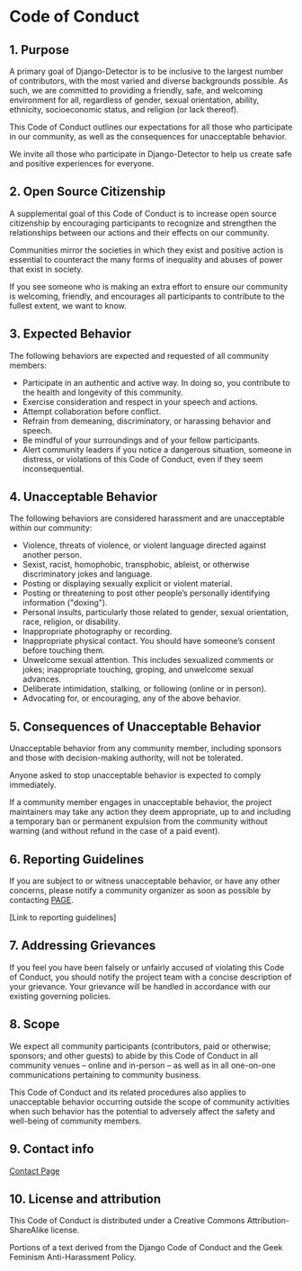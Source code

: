 # Code of Conduct

## 1. Purpose

A primary goal of Django-Detector is to be inclusive to the largest number of contributors, with the most varied and
diverse backgrounds possible. As such, we are committed to providing a friendly, safe, and welcoming environment for
all, regardless of gender, sexual orientation, ability, ethnicity, socioeconomic status, and religion (or lack thereof).

This Code of Conduct outlines our expectations for all those who participate in our community, as well as the
consequences for unacceptable behavior.

We invite all those who participate in Django-Detector to help us create safe and positive experiences for everyone.

## 2. Open Source Citizenship

A supplemental goal of this Code of Conduct is to increase open source citizenship by encouraging participants to
recognize and strengthen the relationships between our actions and their effects on our community.

Communities mirror the societies in which they exist and positive action is essential to counteract the many forms of
inequality and abuses of power that exist in society.

If you see someone who is making an extra effort to ensure our community is welcoming, friendly, and encourages all
participants to contribute to the fullest extent, we want to know.

## 3. Expected Behavior

The following behaviors are expected and requested of all community members:

- Participate in an authentic and active way. In doing so, you contribute to the health and longevity of this community.
- Exercise consideration and respect in your speech and actions.
- Attempt collaboration before conflict.
- Refrain from demeaning, discriminatory, or harassing behavior and speech.
- Be mindful of your surroundings and of your fellow participants.
- Alert community leaders if you notice a dangerous situation, someone in distress, or violations of this Code of
  Conduct, even if they seem inconsequential.

## 4. Unacceptable Behavior

The following behaviors are considered harassment and are unacceptable within our community:

- Violence, threats of violence, or violent language directed against another person.
- Sexist, racist, homophobic, transphobic, ableist, or otherwise discriminatory jokes and language.
- Posting or displaying sexually explicit or violent material.
- Posting or threatening to post other people’s personally identifying information ("doxing").
- Personal insults, particularly those related to gender, sexual orientation, race, religion, or disability.
- Inappropriate photography or recording.
- Inappropriate physical contact. You should have someone’s consent before touching them.
- Unwelcome sexual attention. This includes sexualized comments or jokes; inappropriate touching, groping, and unwelcome
  sexual advances.
- Deliberate intimidation, stalking, or following (online or in person).
- Advocating for, or encouraging, any of the above behavior.

## 5. Consequences of Unacceptable Behavior

Unacceptable behavior from any community member, including sponsors and those with decision-making authority, will not
be tolerated.

Anyone asked to stop unacceptable behavior is expected to comply immediately.

If a community member engages in unacceptable behavior, the project maintainers may take any action they deem
appropriate, up to and including a temporary ban or permanent expulsion from the community without warning (and without
refund in the case of a paid event).

## 6. Reporting Guidelines

If you are subject to or witness unacceptable behavior, or have any other concerns, please notify a community organizer
as soon as possible by contacting [PAGE](https://adamspierredavid.com/contact/).

[Link to reporting guidelines]

## 7. Addressing Grievances

If you feel you have been falsely or unfairly accused of violating this Code of Conduct, you should notify the project
team with a concise description of your grievance. Your grievance will be handled in accordance with our existing
governing policies.

## 8. Scope

We expect all community participants (contributors, paid or otherwise; sponsors; and other guests) to abide by this Code
of Conduct in all community venues – online and in-person – as well as in all one-on-one communications pertaining to
community business.

This Code of Conduct and its related procedures also applies to unacceptable behavior occurring outside the scope of
community activities when such behavior has the potential to adversely affect the safety and well-being of community
members.

## 9. Contact info

[Contact Page](https://adamspierredavid.com/contact/)

## 10. License and attribution

This Code of Conduct is distributed under a Creative Commons Attribution-ShareAlike license.

Portions of a text derived from the Django Code of Conduct and the Geek Feminism Anti-Harassment Policy.

